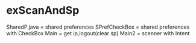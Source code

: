 # exScanAndSp 
SharedP.java = shared preferences
SPrefCheckBox = shared preferences with CheckBox
Main = get ip,logout(clear sp)
Main2 = scenner with Intent
